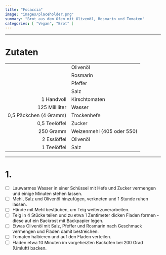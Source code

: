 ```yaml
---
title: "Focaccia"
image: "images/placeholder.png"
summary: "Brot aus dem Ofen mit Olivenöl, Rosmarin und Tomaten"
categories: [ "Vegan", "Brot" ]
---
```


---

# Zutaten

|                        |                           |
|-----------------------:|:--------------------------|
|                        | Olivenöl                  |
|                        | Rosmarin                  |
|                        | Pfeffer                   |
|                        | Salz                      |
|             1 Handvoll | Kirschtomaten             |
|         125 Milliliter | Wasser                    |
| 0,5 Päckchen (4 Gramm) | Trockenhefe               |
|          0,5 Teelöffel | Zucker                    |
|              250 Gramm | Weizenmehl (405 oder 550) |
|            2 Esslöffel | Olivenöl                  |
|            1 Teelöffel | Salz                      |

---

# 1.

- [ ] Lauwarmes Wasser in einer Schüssel mit Hefe und Zucker vermengen und einige Minuten stehen lassen.
- [ ] Mehl, Salz und Olivenöl hinzufügen, verkneten und 1 Stunde ruhen lassen.
- [ ] Hände mit Mehl bestäuben, um Teig weiterzuverarbeiten.
- [ ] Teig in 4 Stücke teilen und zu etwa 1 Zentimeter dicken Fladen formen - diese auf ein Backrost mit Backpapier
  legen.
- [ ] Etwas Olivenöl mit Salz, Pfeffer und Rosmarin nach Geschmack vermengen und Fladen damit bestreichen.
- [ ] Tomaten halbieren und auf den Fladen verteilen.
- [ ] Fladen etwa 10 Minuten im vorgeheizten Backofen bei 200 Grad (Umluft) backen.
